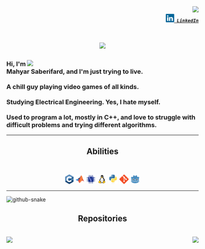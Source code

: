 <img align="right" src="https://visitor-badge.laobi.icu/badge?page_id=Mahyar-Saberifard">

<h5 align="right">
  <code><a href="https://www.linkedin.com/in/mahyar-saberifard-43b3b2338/" title="LinkedIn Profile"><img width="22" src="images/linkedin.svg"> LinkedIn</a></code>
</h5>

<h1 align="center">
  <a href="https://git.io/typing-svg">
    <img src="https://readme-typing-svg.herokuapp.com/?lines=Hello,+There!;Nice+to+meet+you!+:D&center=true&size=30&color=DAAA0A">
  </a>
</h1>

<h3 align=left>
  <a href="https://github.com/anuraghazra/github-readme-stats" title="Go to Source">
    <img align=right width=450 src="https://github-readme-stats.vercel.app/api?username=Mahyar-Saberifard&show_icons=true&theme=vision-friendly-dark&border_color=DAAA0A&hide_border=true" />
  </a>
  
  Hi, I'm Mahyar Saberifard, and I'm just trying to live.
  <br>
  <br>
  A chill guy playing video games of all kinds.
  <br>
  <br>
  Studying Electrical Engineering. Yes, I hate myself.
  <br>
  <br>
  Used to program a lot, mostly in C++, and love to struggle with difficult problems and trying different algorithms.
  <br>
</h3>

<hr>
<h2 align="center">Abilities</h2>
<br>
<p align="center">
  <code><img title="C++" height="25" src="images/cpp.svg"></code>
  <code><img title="Matlab" height="25" src="images/matlab.svg"></code>
  <code><img title="Verilog" height="25" src="images/verilog.svg"></code>
  <code><img title="Linux" height="25" src="images/linux.svg"></code>
  <code><img title="Python" height="25" src="images/python-original.svg"></code>
  <code><img title="Git" height="25" src="images/git.svg"></code>
  <code><img title="Godot" height="25" src="images/godot.svg"></code>
</p>
<hr>

<picture>
  <source media="(prefers-color-scheme: dark)" srcset="https://raw.githubusercontent.com/Mahyar-Saberifard/Mahyar-Saberifard/output/github-snake-dark.svg" />
  <source media="(prefers-color-scheme: light)" srcset="https://raw.githubusercontent.com/Mahyar-Saberifard/Mahyar-Saberifard/output/github-snake.svg" />
  <img alt="github-snake" src="https://raw.githubusercontent.com/Mahyar-Saberifard/Mahyar-Saberifard/output/github-snake.svg" />
</picture>

<h2 align="center">Repositories</h2>
<br>
<div width="100%" align="center">
  <a align="left" href="https://github.com/Mahyar-Saberifard/NutSpice" title="NutSpice"><img align="left" height="115" src="https://github-readme-stats.vercel.app/api/pin/?username=Mahyar-Saberifard&repo=NutSpice&theme=vision-friendly-dark&border_color=DAAA0A&border_radius=10"></a><a align="right" href="https://github.com/Mahyar-Saberifard/Cpp-IDE" title="C++ IDE"><img align="right" height="115" src="https://github-readme-stats.vercel.app/api/pin/?username=Mahyar-Saberifard&repo=Cpp-IDE&theme=vision-friendly-dark&border_color=DAAA0A&border_radius=10"></a>
</div>
<br/><br/><br/><br/><br/><br/>
